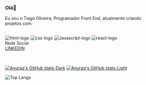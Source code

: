 

### Olá👋
Eu sou o Tiago Oliveira, Programador Front End, atualmente criando projetos com:

<br>
<div>
  <img src="https://img.shields.io/badge/HTML5-E34F26?style=for-the-badge&logo=html5&logoColor=white" alt="html-logo">
  <img src="https://img.shields.io/badge/CSS3-1572B6?style=for-the-badge&logo=css3&logoColor=white" alt="css-logo">
  <img src="https://img.shields.io/badge/JavaScript-F7DF1E?style=for-the-badge&logo=javascript&logoColor=black" alt="Javascript-logo">
  <img src="https://img.shields.io/badge/React-20232A?style=for-the-badge&logo=react&logoColor=61DAFB" alt="react-logo">
</div>
Rede Social
<br>
<a href="https://www.linkedin.com/in/tiago-oliveira-488205168/">LINKEDIN </a>
<br>
<br>
<br>



[![Anurag's GitHub stats-Dark](https://github-readme-stats.vercel.app/api?username=tiagooliveira5347&show_icons=true&theme=dark#gh-dark-mode-only)](https://github.com/anuraghazra/github-readme-stats#gh-dark-mode-only)
[![Anurag's GitHub stats-Light](https://github-readme-stats.vercel.app/api?username=tiagooliveira5347&show_icons=true&theme=default#gh-light-mode-only)](https://github.com/anuraghazra/github-readme-stats#gh-light-mode-only)




![Top Langs](https://github-readme-stats.vercel.app/api/top-langs/?username=tiagooliveira5347&hide=javascript,html)
